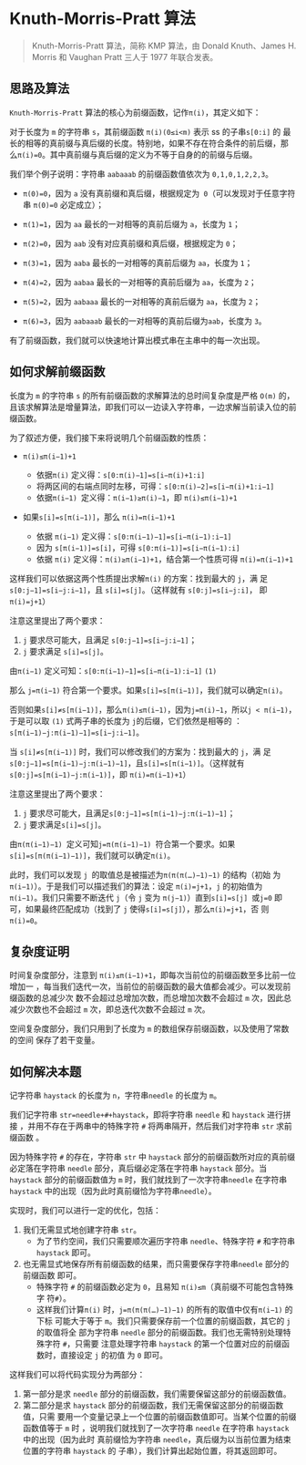 # Knuth-Morris-Pratt 算法

> Knuth-Morris-Pratt 算法，简称 KMP 算法，由 Donald Knuth、James H. Morris 和
> Vaughan Pratt 三人于 1977 年联合发表。

## 思路及算法

`Knuth-Morris-Pratt` 算法的核心为前缀函数，记作`π(i)`，其定义如下：

对于长度为 `m` 的字符串 `s`，其前缀函数 `π(i)(0≤i<m)` 表示 ss 的子串`s[0:i]` 的
最长的相等的真前缀与真后缀的长度。特别地，如果不存在符合条件的前后缀，那
么`π(i)=0`。其中真前缀与真后缀的定义为不等于自身的的前缀与后缀。

我们举个例子说明：字符串 `aabaaab` 的前缀函数值依次为 `0,1,0,1,2,2,3`。

- `π(0)=0`，因为 `a` 没有真前缀和真后缀，根据规定为` 0`（可以发现对于任意字符串
  `π(0)=0` 必定成立）；

- `π(1)=1`，因为 `aa` 最长的一对相等的真前后缀为 `a`，长度为 `1`；

- `π(2)=0`，因为 `aab` 没有对应真前缀和真后缀，根据规定为 `0`；

- `π(3)=1`，因为 `aaba` 最长的一对相等的真前后缀为 `aa`，长度为 `1`；

- `π(4)=2`，因为 `aabaa` 最长的一对相等的真前后缀为 `aa`，长度为 `2`；

- `π(5)=2`，因为 `aabaaa` 最长的一对相等的真前后缀为 `aa`，长度为 `2`；

- `π(6)=3`，因为 `aabaaab` 最长的一对相等的真前后缀为`aab`，长度为 `3`。

有了前缀函数，我们就可以快速地计算出模式串在主串中的每一次出现。

## 如何求解前缀函数

长度为 `m` 的字符串 `s` 的所有前缀函数的求解算法的总时间复杂度是严格 `O(m)` 的，
且该求解算法是增量算法，即我们可以一边读入字符串，一边求解当前读入位的前缀函数。

为了叙述方便，我们接下来将说明几个前缀函数的性质：

- `π(i)≤π(i−1)+1`

  - 依据`π(i)` 定义得：`s[0:π(i)−1]=s[i−π(i)+1:i]`
  - 将两区间的右端点同时左移，可得：`s[0:π(i)−2]=s[i−π(i)+1:i−1]`
  - 依据`π(i−1) `定义得：`π(i−1)≥π(i)−1`，即 `π(i)≤π(i−1)+1`

- 如果`s[i]=s[π(i−1)]`，那么 `π(i)=π(i−1)+1`

  - 依据 `π(i−1)` 定义得：`s[0:π(i−1)−1]=s[i−π(i−1):i−1]`
  - 因为 `s[π(i−1)]=s[i]`，可得 `s[0:π(i−1)]=s[i−π(i−1):i]`
  - 依据 `π(i)` 定义得：`π(i)≥π(i−1)+1`，结合第一个性质可得 `π(i)=π(i−1)+1`

这样我们可以依据这两个性质提出求解`π(i)` 的方案：找到最大的 `j`，满
足`s[0:j−1]=s[i−j:i−1]`，且 `s[i]=s[j]`。（这样就有 `s[0:j]=s[i−j:i]`，
即`π(i)=j+1`）

注意这里提出了两个要求：

1. `j` 要求尽可能大，且满足 `s[0:j−1]=s[i−j:i−1]`；
2. `j` 要求满足 `s[i]=s[j]`。

由`π(i−1)` 定义可知：`s[0:π(i−1)−1]=s[i−π(i−1):i−1]` `(1)`

那么 `j=π(i−1)` 符合第一个要求。如果`s[i]=s[π(i−1)]`，我们就可以确定`π(i)`。

否则如果`s[i]≠s[π(i−1)]`，那么`π(i)≤π(i−1)`，因为`j=π(i)−1`，所以`j < π(i−1)`，
于是可以取 `(1)` 式两子串的长度为 `j`的后缀，它们依然是相等的
：`s[π(i−1)−j:π(i−1)−1]=s[i−j:i−1]`。

当 `s[i]≠s[π(i−1)]` 时，我们可以修改我们的方案为：找到最大的 `j`，满
足`s[0:j−1]=s[π(i−1)−j:π(i−1)−1]`，且`s[i]=s[π(i−1)]`。（这样就有
`s[0:j]=s[π(i−1)−j:π(i−1)]`，即 `π(i)=π(i−1)+1`）

注意这里提出了两个要求：

1. `j` 要求尽可能大，且满足`s[0:j−1]=s[π(i−1)−j:π(i−1)−1]`；
2. `j` 要求满足`s[i]=s[j]`。

由`π(π(i−1)−1) `定义可知`j=π(π(i−1)−1) `符合第一个要求。如果
`s[i]=s[π(π(i−1)−1)]`，我们就可以确定`π(i)`。

此时，我们可以发现 `j `的取值总是被描述为`π(π(π(…)−1)−1)` 的结构（初始
为`π(i−1)`）。于是我们可以描述我们的算法：设定 `π(i)=j+1`，`j` 的初始值为
`π(i−1)`。我们只需要不断迭代 `j`（令 `j` 变为 `π(j−1)`）直到`s[i]=s[j] `或`j=0`
即可，如果最终匹配成功（找到了 `j` 使得`s[i]=s[j]`），那么`π(i)=j+1`，否
则`π(i)=0`。

## 复杂度证明

时间复杂度部分，注意到 `π(i)≤π(i−1)+1`，即每次当前位的前缀函数至多比前一位增加一
，每当我们迭代一次，当前位的前缀函数的最大值都会减少。可以发现前缀函数的总减少次
数不会超过总增加次数，而总增加次数不会超过 `m` 次，因此总减少次数也不会超过 `m`
次，即总迭代次数不会超过 `m` 次。

空间复杂度部分，我们只用到了长度为 `m` 的数组保存前缀函数，以及使用了常数的空间
保存了若干变量。

## 如何解决本题

记字符串 `haystack` 的长度为 `n`，字符串`needle` 的长度为 `m`。

我们记字符串 `str=needle+#+haystack`，即将字符串 `needle` 和 `haystack` 进行拼接
，并用不存在于两串中的特殊字符 `#` 将两串隔开，然后我们对字符串 `str` 求前缀函数
。

因为特殊字符 `#` 的存在，字符串 `str` 中 `haystack` 部分的前缀函数所对应的真前缀
必定落在字符串 `needle` 部分，真后缀必定落在字符串 `haystack` 部分。当
`haystack` 部分的前缀函数值为 `m` 时，我们就找到了一次字符串`needle` 在字符串
`haystack` 中的出现（因为此时真前缀恰为字符串`needle`）。

实现时，我们可以进行一定的优化，包括：

1. 我们无需显式地创建字符串 `str`。
   - 为了节约空间，我们只需要顺次遍历字符串 `needle`、特殊字符 `#` 和字符串
     `haystack` 即可。
2. 也无需显式地保存所有前缀函数的结果，而只需要保存字符串`needle` 部分的前缀函数
   即可。
   - 特殊字符 `#` 的前缀函数必定为 `0`，且易知 `π(i)≤m`（真前缀不可能包含特殊字
     符`#`）。
   - 这样我们计算`π(i)` 时，`j=π(π(π(…)−1)−1)` 的所有的取值中仅有`π(i−1)` 的下标
     可能大于等于 `m`。我们只需要保存前一个位置的前缀函数，其它的 `j` 的取值将全
     部为字符串 `needle` 部分的前缀函数。我们也无需特别处理特殊字符 `#`，只需要
     注意处理字符串 `haystack` 的第一个位置对应的前缀函数时，直接设定 `j` 的初值
     为 `0` 即可。

这样我们可以将代码实现分为两部分：

1. 第一部分是求 `needle` 部分的前缀函数，我们需要保留这部分的前缀函数值。
2. 第二部分是求 `haystack` 部分的前缀函数，我们无需保留这部分的前缀函数值，只需
   要用一个变量记录上一个位置的前缀函数值即可。当某个位置的前缀函数值等于 `m` 时
   ，说明我们就找到了一次字符串 `needle` 在字符串 `haystack` 中的出现（因为此时
   真前缀恰为字符串 `needle`，真后缀为以当前位置为结束位置的字符串 `haystack` 的
   子串），我们计算出起始位置，将其返回即可。
